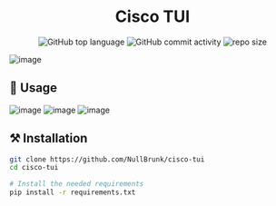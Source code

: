 <div align="center">

# Cisco TUI

![GitHub top language](https://img.shields.io/github/languages/top/NullBrunk/cisco-tui?style=for-the-badge)
![GitHub commit activity](https://img.shields.io/github/commit-activity/m/NullBrunk/cisco-tui?style=for-the-badge)
![repo size](https://img.shields.io/github/repo-size/NullBrunk/cisco-tui?style=for-the-badge)
</div>

![image](https://github.com/user-attachments/assets/0894234f-13cc-42a6-b886-b7dce44a97f9)

## 🚀 Usage

![image](https://github.com/user-attachments/assets/35e69556-5510-4b31-85af-13c2bf24ebbd)
![image](https://github.com/user-attachments/assets/eddb61fd-2fde-4289-a08f-c7ae98309f46)
![image](https://github.com/user-attachments/assets/078126d1-9414-4e51-90f1-5d7ce855ad30)


## ⚒️ Installation

```bash
git clone https://github.com/NullBrunk/cisco-tui
cd cisco-tui

# Install the needed requirements
pip install -r requirements.txt
```

